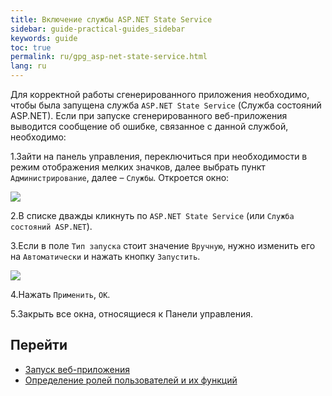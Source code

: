 ```yaml
---
title: Включение службы ASP.NET State Service
sidebar: guide-practical-guides_sidebar
keywords: guide
toc: true
permalink: ru/gpg_asp-net-state-service.html
lang: ru
---
```


Для корректной работы сгенерированного приложения необходимо, чтобы была запущена служба `ASP.NET State Service` (Служба состояний ASP.NET). Если при запуске сгенерированного веб-приложения выводится сообщение об ошибке, связанное с данной службой, необходимо:

1.Зайти на панель управления, переключиться при необходимости в режим отображения мелких значков, далее выбрать пункт `Администрирование`, далее – `Службы`. Откроется окно:
 
![](/images/pages/guides/flexberry-aspnet/services.png)

2.В списке дважды кликнуть по `ASP.NET State Service` (или `Служба состояний ASP.NET`).

3.Если в поле `Тип запуска` стоит значение `Вручную`, нужно изменить его на `Автоматически` и нажать кнопку `Запустить`.

![](/images/pages/guides/flexberry-aspnet/settings-services.png)
 
4.Нажать `Применить`, `ОК`.

5.Закрыть все окна, относящиеся к Панели управления.

## Перейти

*  <i class="fa fa-arrow-left" aria-hidden="true"></i> [Запуск веб-приложения](gpg_start-application.html)
* [Определение ролей пользователей и их функций](gpg_identifying-roles.html) <i class="fa fa-arrow-right" aria-hidden="true"></i> 
